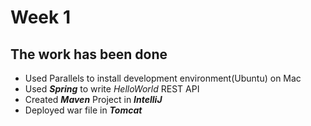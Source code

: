 # Week 1

## The work has been done

* Used Parallels to install development environment(Ubuntu) on Mac
* Used ***Spring*** to write *HelloWorld* REST API
* Created ***Maven*** Project in ***IntelliJ***
* Deployed war file in ***Tomcat***
